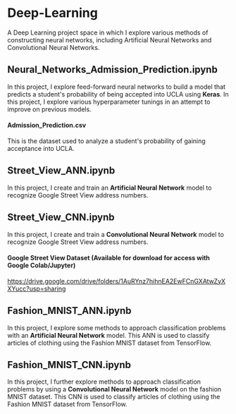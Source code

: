 # Deep-Learning
A Deep Learning project space in which I explore various methods of constructing neural networks, including Artificial Neural Networks and Convolutional Neural Networks.

## Neural_Networks_Admission_Prediction.ipynb
In this project, I explore feed-forward neural networks to build a model that predicts a student's probability of being accepted into UCLA using **Keras**. In this project, I explore various hyperparameter tunings in an attempt to improve on previous models.

#### Admission_Prediction.csv
This is the dataset used to analyze a student's probability of gaining acceptance into UCLA.

## Street_View_ANN.ipynb
In this project, I create and train an **Artificial Neural Network** model to recognize Google Street View address numbers.

## Street_View_CNN.ipynb
In this project, I create and train a **Convolutional Neural Network** model to recognize Google Street View address numbers.

#### Google Street View Dataset (Available for download for access with Google Colab/Jupyter)
https://drive.google.com/drive/folders/1AuRYnz7hihnEA2EwFCnGXAtwZyXXYucc?usp=sharing


## Fashion_MNIST_ANN.ipynb
In this project, I explore some methods to approach classification problems with an **Artificial Neural Network** model. This ANN is used to classify articles of clothing using the Fashion MNIST dataset from TensorFlow.

## Fashion_MNIST_CNN.ipynb
In this project, I further explore methods to approach classification problems by using a **Convolutional Neural Network** model on the fashion MNIST dataset. This CNN is used to classify articles of clothing using the Fashion MNIST dataset from TensorFlow.
